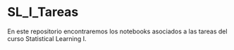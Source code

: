 # SL_I_Tareas
En este repositorio encontraremos los notebooks asociados a las tareas del curso Statistical Learning I.
